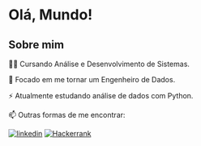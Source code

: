 
# Olá, Mundo!

## Sobre mim

👩‍💻 Cursando Análise e Desenvolvimento de Sistemas.

🧠 Focado em me tornar um Engenheiro de Dados.

⚡️ Atualmente estudando análise de dados com Python.

📫 Outras formas de me encontrar:
    
[![linkedin](https://img.shields.io/badge/linkedin-0A66C2?style=for-the-badge&logo=linkedin&logoColor=white)](https://www.linkedin.com/in/daviguarisa)
[![Hackerrank](https://img.shields.io/badge/-Hackerrank-2EC866?style=for-the-badge&logo=HackerRank&logoColor=white)](https://www.hackerrank.com/profile/guarisadavi)
